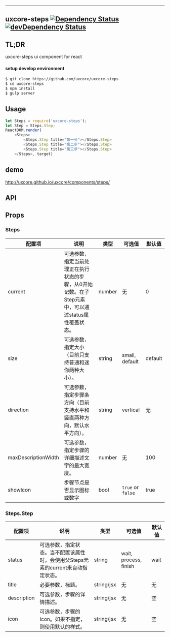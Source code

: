 ---

## uxcore-steps [![Dependency Status](http://img.shields.io/david/uxcore/uxcore-steps.svg?style=flat-square)](https://david-dm.org/uxcore/uxcore-steps) [![devDependency Status](http://img.shields.io/david/dev/uxcore/uxcore-steps.svg?style=flat-square)](https://david-dm.org/uxcore/uxcore-steps#info=devDependencies)

## TL;DR

uxcore-steps ui component for react

#### setup develop environment

```sh
$ git clone https://github.com/uxcore/uxcore-steps
$ cd uxcore-steps
$ npm install
$ gulp server
```

## Usage
```js
let Steps = require('uxcore-steps');
let Step = Steps.Step;
ReactDOM.render(
	<Steps>
		<Steps.Step title="第一步"></Steps.Step>
		<Steps.Step title="第二步"></Steps.Step>
		<Steps.Step title="第三步"></Steps.Step>
	</Steps>, target)
```

## demo
http://uxcore.github.io/uxcore/components/steps/

## API

## Props

### Steps
| 配置项 | 说明 | 类型 | 可选值 | 默认值 |
|---|---|---|---|---|
|current | 可选参数，指定当前处理正在执行状态的步骤，从0开始记数。在子Step元素中，可以通过status属性覆盖状态。 | number | 无 | 0|
|size | 可选参数，指定大小（目前只支持普通和迷你两种大小）。 | string | small, default | default |
|direction | 可选参数，指定步骤条方向（目前支持水平和竖直两种方向，默认水平方向）。 | string | vertical | 无 |
|maxDescriptionWidth | 可选参数，指定步骤的详细描述文字的最大宽度。 | number | 无 | 100 |
|showIcon | 步骤节点是否显示图标或数字 | bool | `true` or `false` | true |

### Steps.Step
| 配置项 | 说明 | 类型 | 可选值 | 默认值 |
|---|---|---|---|---|
|status | 可选参数，指定状态。当不配置该属性时，会使用父Steps元素的current来自动指定状态。 | string | wait, process, finish | wait |
|title | 必要参数，标题。 | string/jsx | 无 | 无 |
|description | 可选参数，步骤的详情描述。 | string/jsx | 无 | 空 |
|icon | 可选参数，步骤的Icon。如果不指定，则使用默认的样式。 | string/jsx | 无 | 空 |
